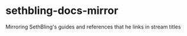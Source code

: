 # sethbling-docs-mirror
Mirroring SethBling's guides and references that he links in stream titles 
